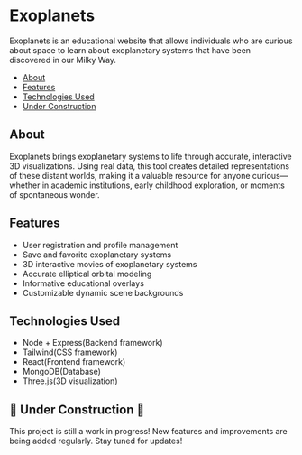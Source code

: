 # Exoplanets
Exoplanets is an educational website that allows individuals who are curious about space to learn about exoplanetary systems that have been discovered in our Milky Way.


- [About](#about)
- [Features](#features)
- [Technologies Used](#technologies-used)
- [Under Construction](#under-construction)

## About
Exoplanets brings exoplanetary systems to life through accurate, interactive 3D visualizations. Using real data, this tool creates detailed representations of these distant worlds, making it a valuable resource for anyone curious—whether in academic institutions, early childhood exploration, or moments of spontaneous wonder.

## Features

- User registration and profile management
- Save and favorite exoplanetary systems
- 3D interactive movies of exoplanetary systems
- Accurate elliptical orbital modeling
- Informative educational overlays
- Customizable dynamic scene backgrounds

## Technologies Used
- Node + Express(Backend framework)
- Tailwind(CSS framework)
- React(Frontend framework)
- MongoDB(Database)
- Three.js(3D visualization)

## 🚧 Under Construction 🚧
This project is still a work in progress! New features and improvements are being added regularly. Stay tuned for updates!


  
